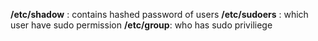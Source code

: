 **/etc/shadow** : contains hashed password of users
**/etc/sudoers** : which user have sudo permission
**/etc/group**: who has sudo priviliege